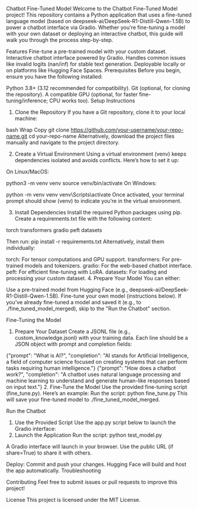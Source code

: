 Chatbot Fine-Tuned Model
Welcome to the Chatbot Fine-Tuned Model project! This repository contains a Python application that uses a fine-tuned language model (based on deepseek-ai/DeepSeek-R1-Distill-Qwen-1.5B) to power a chatbot interface via Gradio. Whether you're fine-tuning a model with your own dataset or deploying an interactive chatbot, this guide will walk you through the process step-by-step.

Features
Fine-tune a pre-trained model with your custom dataset.
Interactive chatbot interface powered by Gradio.
Handles common issues like invalid logits (nan/inf) for stable text generation.
Deployable locally or on platforms like Hugging Face Spaces.
Prerequisites
Before you begin, ensure you have the following installed:

Python 3.8+ (3.12 recommended for compatibility).
Git (optional, for cloning the repository).
A compatible GPU (optional, for faster fine-tuning/inference; CPU works too).
Setup Instructions
1. Clone the Repository
If you have a Git repository, clone it to your local machine:

bash
Wrap
Copy
git clone https://github.com/your-username/your-repo-name.git
cd your-repo-name
Alternatively, download the project files manually and navigate to the project directory.

2. Create a Virtual Environment
Using a virtual environment (venv) keeps dependencies isolated and avoids conflicts. Here’s how to set it up:

On Linux/MacOS:

python3 -m venv venv
source venv/bin/activate
On Windows:

python -m venv venv
venv\Scripts\activate
Once activated, your terminal prompt should show (venv) to indicate you’re in the virtual environment.

3. Install Dependencies
Install the required Python packages using pip. Create a requirements.txt file with the following content:

torch
transformers
gradio
peft
datasets

Then run:
pip install -r requirements.txt
Alternatively, install them individually:

torch: For tensor computations and GPU support.
transformers: For pre-trained models and tokenizers.
gradio: For the web-based chatbot interface.
peft: For efficient fine-tuning with LoRA.
datasets: For loading and processing your custom dataset.
4. Prepare Your Model
You can either:

Use a pre-trained model from Hugging Face (e.g., deepseek-ai/DeepSeek-R1-Distill-Qwen-1.5B).
Fine-tune your own model (instructions below).
If you’ve already fine-tuned a model and saved it (e.g., to ./fine_tuned_model_merged), skip to the "Run the Chatbot" section.

Fine-Tuning the Model
1. Prepare Your Dataset
Create a JSONL file (e.g., custom_knowledge.jsonl) with your training data. Each line should be a JSON object with prompt and completion fields:

{"prompt": "What is AI?", "completion": "AI stands for Artificial Intelligence, a field of computer science focused on creating systems that can perform tasks requiring human intelligence."}
{"prompt": "How does a chatbot work?", "completion": "A chatbot uses natural language processing and machine learning to understand and generate human-like responses based on input text."}
2. Fine-Tune the Model
Use the provided fine-tuning script (fine_tune.py). Here’s an example:
Run the script: python fine_tune.py
This will save your fine-tuned model to ./fine_tuned_model_merged.

Run the Chatbot
1. Use the Provided Script
Use the app.py script below to launch the Gradio interface:
2. Launch the Application
Run the script: python test_model.py

A Gradio interface will launch in your browser.
Use the public URL (if share=True) to share it with others.

Deploy:
Commit and push your changes. Hugging Face will build and host the app automatically.
Troubleshooting

Contributing
Feel free to submit issues or pull requests to improve this project!

License
This project is licensed under the MIT License.